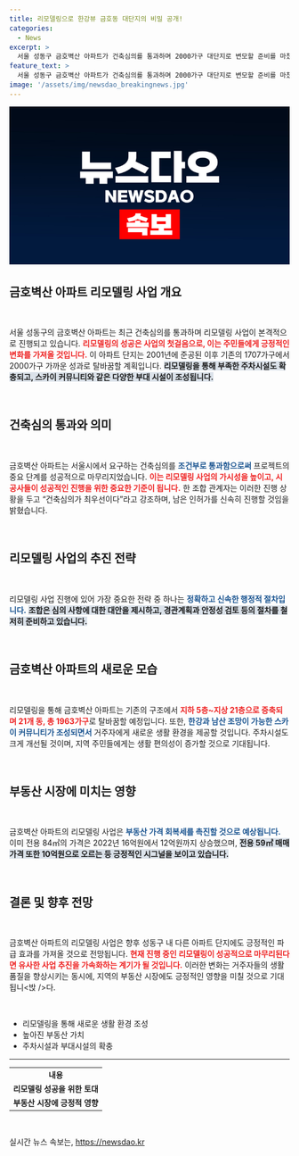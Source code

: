 ```yaml
---
title: 리모델링으로 한강뷰 금호동 대단지의 비밀 공개!
categories:
  - News
excerpt: >
  서울 성동구 금호벽산 아파트가 건축심의를 통과하며 2000가구 대단지로 변모할 준비를 마쳤습니다! 리모델링 프로젝트는 한강과 남산 조망 가능한 스카이 커뮤니티로의 탈바꿈을 예고하며, 아파트 가격도 상승세에 접어들었습니다.
feature_text: >
  서울 성동구 금호벽산 아파트가 건축심의를 통과하며 2000가구 대단지로 변모할 준비를 마쳤습니다! 리모델링 프로젝트는 한강과 남산 조망 가능한 스카이 커뮤니티로의 탈바꿈을 예고하며, 아파트 가격도 상승세에 접어들었습니다.
image: '/assets/img/newsdao_breakingnews.jpg'
---
```


<p><img src="/assets/img/newsdao_breakingnews.jpg" alt="firstkoreanews 속보" /></p>

<h2 data-ke-size="size26">금호벽산 아파트 리모델링 사업 개요</h2>

<p data-ke-size="size16">&nbsp;</p>

<p>서울 성동구의 금호벽산 아파트는 최근 건축심의를 통과하며 리모델링 사업이 본격적으로 진행되고 있습니다. <b><span style="color: #ee2323;">리모델링의 성공은 사업의 첫걸음으로, 이는 주민들에게 긍정적인 변화를 가져올 것입니다.</span></b> 이 아파트 단지는 2001년에 준공된 이후 기존의 1707가구에서 2000가구 가까운 성과로 탈바꿈할 계획입니다. <b><span style="background-color: #21538527;">리모델링을 통해 부족한 주차시설도 확충되고, 스카이 커뮤니티와 같은 다양한 부대 시설이 조성됩니다.</span></b></p>

<p data-ke-size="size16">&nbsp;</p>

<h2 data-ke-size="size26">건축심의 통과와 의미</h2>

<p data-ke-size="size16">&nbsp;</p>

<p>금호벽산 아파트는 서울시에서 요구하는 건축심의를 <b><span style="color: #1a5490;">조건부로 통과함으로써</span></b> 프로젝트의 중요 단계를 성공적으로 마무리지었습니다. <b><span style="color: #ee2323;">이는 리모델링 사업의 가시성을 높이고, 시공사들이 성공적인 진행을 위한 중요한 기준이 됩니다.</span></b> 한 조합 관계자는 이러한 진행 상황을 두고 “건축심의가 최우선이다”라고 강조하며, 남은 인허가를 신속히 진행할 것임을 밝혔습니다. </p>

<p data-ke-size="size16">&nbsp;</p>

<h2 data-ke-size="size26">리모델링 사업의 추진 전략</h2>

<p data-ke-size="size16">&nbsp;</p>

<p>리모델링 사업 진행에 있어 가장 중요한 전략 중 하나는 <b><span style="color: #1a5490;">정확하고 신속한 행정적 절차입니다.</span></b> <b><span style="background-color: #21538527;">조합은 심의 사항에 대한 대안을 제시하고, 경관계획과 안정성 검토 등의 절차를 철저히 준비하고 있습니다.</span></b></p>

<p data-ke-size="size16">&nbsp;</p>

<h2 data-ke-size="size26">금호벽산 아파트의 새로운 모습</h2>

<p data-ke-size="size16">&nbsp;</p>

<p>리모델링을 통해 금호벽산 아파트는 기존의 구조에서 <b><span style="color: #ee2323;">지하 5층~지상 21층으로 증축되며 21개 동, 총 1963가구</span></b>로 탈바꿈할 예정입니다. 또한, <b><span style="color: #1a5490;">한강과 남산 조망이 가능한 스카이 커뮤니티가 조성되면서</span></b> 거주자에게 새로운 생활 환경을 제공할 것입니다. 주차시설도 크게 개선될 것이며, 지역 주민들에게는 생활 편의성이 증가할 것으로 기대됩니다.</p>

<p data-ke-size="size16">&nbsp;</p>

<h2 data-ke-size="size26">부동산 시장에 미치는 영향</h2>

<p data-ke-size="size16">&nbsp;</p>

<p>금호벽산 아파트의 리모델링 사업은 <b><span style="color: #1a5490;">부동산 가격 회복세를 촉진할 것으로 예상됩니다.</span></b> 이미 전용 84㎡의 가격은 2022년 16억원에서 12억원까지 상승했으며, <b><span style="background-color: #21538527;">전용 59㎡ 매매가격 또한 10억원으로 오르는 등 긍정적인 시그널을 보이고 있습니다.</span></b></p>

<p data-ke-size="size16">&nbsp;</p>

<h2 data-ke-size="size26">결론 및 향후 전망</h2>

<p data-ke-size="size16">&nbsp;</p>

<p>금호벽산 아파트의 리모델링 사업은 향후 성동구 내 다른 아파트 단지에도 긍정적인 파급 효과를 가져올 것으로 전망됩니다. <b><span style="color: #ee2323;">현재 진행 중인 리모델링이 성공적으로 마무리된다면 유사한 사업 추진을 가속화하는 계기가 될 것입니다.</span></b> 이러한 변화는 거주자들의 생활 품질을 향상시키는 동시에, 지역의 부동산 시장에도 긍정적인 영향을 미칠 것으로 기대됩니&lt;밙 />다. </p>

<p data-ke-size="size16">&nbsp;</p>

<ul>
    <li>리모델링을 통해 새로운 생활 환경 조성</li>
    <li>높아진 부동산 가치</li>
    <li>주차시설과 부대시설의 확충</li>
</ul>

<hr />

<table>
    <tr>
        <td style="text-align: center; height: 17px;"><b>내용</b></td>
    </tr>
    <tr>
        <td style="text-align: center; height: 17px;"><b>리모델링 성공을 위한 토대</b></td>
    </tr>
    <tr>
        <td style="text-align: center; height: 17px;"><b>부동산 시장에 긍정적 영향</b></td>
    </tr>
</table>

<p data-ke-size="size16">&nbsp;</p>
실시간 뉴스 속보는, <a href="https://newsdao.kr" rel="dofollow">https://newsdao.kr</a>


